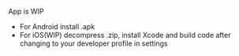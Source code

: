App is WIP
- For Android install .apk
- For iOS(WIP) decompress .zip, install Xcode and build code after changing to your developer profile in settings